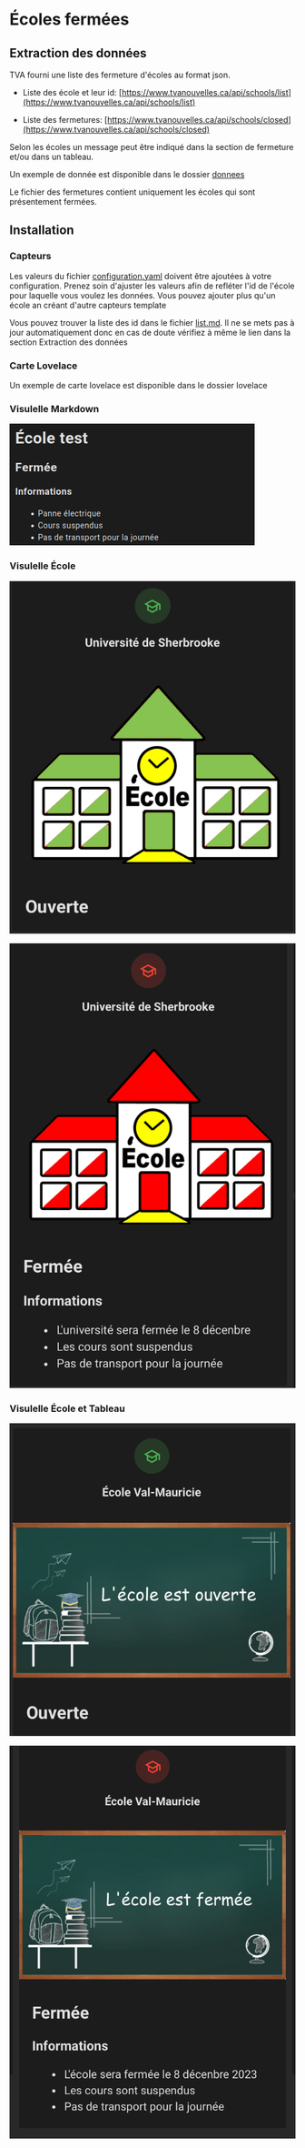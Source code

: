 # Écoles fermées

## Extraction des données
TVA fourni une liste des fermeture d'écoles au format json.

- Liste des école et leur id: [https://www.tvanouvelles.ca/api/schools/list](https://www.tvanouvelles.ca/api/schools/list)

- Liste des fermetures: [https://www.tvanouvelles.ca/api/schools/closed](https://www.tvanouvelles.ca/api/schools/closed)

Selon les écoles un message peut être indiqué dans la section de fermeture et/ou dans un tableau.

Un exemple de donnée est disponible dans le dossier [donnees](donnees)

Le fichier des fermetures contient uniquement les écoles qui sont présentement fermées.

## Installation

### Capteurs

Les valeurs du fichier [configuration.yaml](configuration.yaml) doivent être ajoutées à votre configuration. Prenez soin d'ajuster les valeurs afin de refléter l'id de l'école pour laquelle vous voulez les données. Vous pouvez ajouter plus qu'un école an créant d'autre capteurs template

Vous pouvez trouver la liste des id dans le fichier [list.md](list.md). Il ne se mets pas à jour automatiquement donc en cas de doute vérifiez à même le lien dans la section Extraction des données

### Carte Lovelace

Un exemple de carte lovelace est disponible dans le dossier lovelace

### Visulelle Markdown 

![Markdown Écoles](images/ecoles1.png)


### Visulelle École

![Markdown École](lovelace/Visuelle-Ecole/exemples/stat_ecole_ouverte.jpg)

![Markdown École](lovelace/Visuelle-Ecole/exemples/stat_ecole_fermee.jpg)

### Visulelle École et Tableau

![Markdown École](lovelace/Visuelle-Tableau/exemples/stat_tableau_ecole_ouverte.jpg)

![Markdown École](lovelace/Visuelle-Tableau/exemples/stat_tableau_ecole_fermee.jpg)
